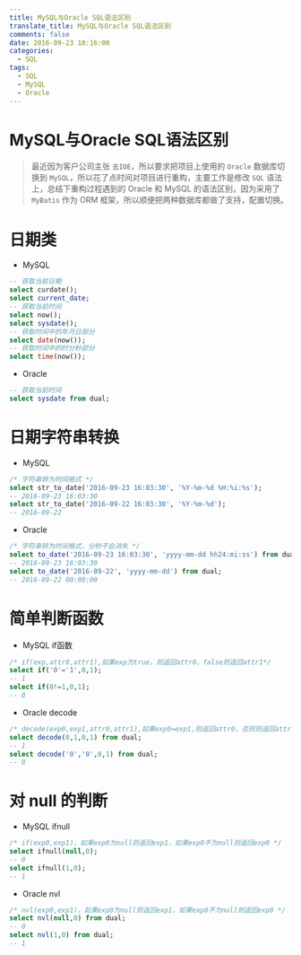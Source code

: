 ```yaml
---
title: MySQL与Oracle SQL语法区别
translate_title: MySQL与Oracle SQL语法区别
comments: false
date: 2016-09-23 18:16:00
categories:
  - SQL
tags:
  - SQL
  - MySQL
  - Oracle
---
```

MySQL与Oracle SQL语法区别
==========
> 最近因为客户公司主张 `去IOE`，所以要求把项目上使用的 `Oracle` 数据库切换到 `MySQL`，所以花了点时间对项目进行重构，主要工作是修改 `SQL` 语法上，总结下重构过程遇到的 Oracle 和 MySQL 的语法区别，因为采用了 `MyBatis` 作为 ORM 框架，所以顺便把两种数据库都做了支持，配置切换。
# 日期类
- MySQL
```sql
-- 获取当前日期
select curdate();
select current_date;
-- 获取当前时间
select now();
select sysdate();
-- 获取时间中的年月日部分
select date(now());
-- 获取时间中的时分秒部分
select time(now());
```
- Oracle
```sql
-- 获取当前时间
select sysdate from dual;
```
# 日期字符串转换 
- MySQL
```sql
/* 字符串转为时间格式 */
select str_to_date('2016-09-23 16:03:30', '%Y-%m-%d %H:%i:%s');
-- 2016-09-23 16:03:30
select str_to_date('2016-09-22 16:03:30', '%Y-%m-%d');
-- 2016-09-22
```
- Oracle
```sql
/* 字符串转为时间格式，分秒不会消失 */
select to_date('2016-09-23 16:03:30', 'yyyy-mm-dd hh24:mi:ss') from dual;
-- 2016-09-23 16:03:30
select to_date('2016-09-22', 'yyyy-mm-dd') from dual;
-- 2016-09-22 00:00:00
```
# 简单判断函数 
- MySQL if函数
```sql
/* if(exp,attr0,attr1),如果exp为true，则返回attr0，false则返回attr1*/
select if('0'='1',0,1);
-- 1
select if(0!=1,0,1);
-- 0
```
- Oracle decode
```sql
/* decode(exp0,exp1,attr0,attr1),如果exp0=exp1,则返回attr0，否则则返回attr1 */
select decode(0,1,0,1) from dual;
-- 1
select decode('0','0',0,1) from dual;
-- 0
```
# 对 null 的判断 
- MySQL ifnull
```sql
/* if(exp0,exp1)，如果exp0为null则返回exp1，如果exp0不为null则返回exp0 */
select ifnull(null,0);
-- 0
select ifnull(1,0);
-- 1
```
- Oracle nvl
```sql
/* nvl(exp0,exp1)，如果exp0为null则返回exp1，如果exp0不为null则返回exp0 */
select nvl(null,0) from dual;
-- 0
select nvl(1,0) from dual;
-- 1
```